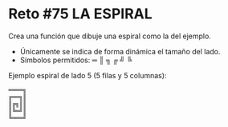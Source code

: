 # Reto #75 LA ESPIRAL

Crea una función que dibuje una espiral como la del ejemplo.

- Únicamente se indica de forma dinámica el tamaño del lado.
- Símbolos permitidos: ═ ║ ╗ ╔ ╝ ╚

Ejemplo espiral de lado 5 (5 filas y 5 columnas):

    ════╗
    ╔══╗║
    ║╔╗║║
    ║╚═╝║
    ╚═══╝
